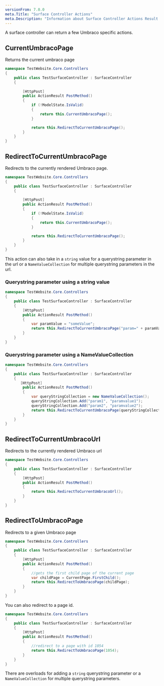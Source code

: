 ```yaml
---
versionFrom: 7.0.0
meta.Title: "Surface Controller Actions"
meta.Description: "Information about Surface Controller Actions Result Helpers in Umbraco"
---
```


A surface controller can return a few Umbraco specific actions. 

## CurrentUmbracoPage

Returns the current umbraco page

```csharp
namespace TestWebsite.Core.Controllers
{
    public class TestSurfaceController : SurfaceController
    {
      
        [HttpPost]
        public ActionResult PostMethod()
        {
            if (!ModelState.IsValid)
            {
                return this.CurrentUmbracoPage();
            }

            return this.RedirectToCurrentUmbracoPage();
        }
    }
}
```

## RedirectToCurrentUmbracoPage

Redirects to the currently rendered Umbraco page.

```csharp
namespace TestWebsite.Core.Controllers
{
    public class TestSurfaceController : SurfaceController
    {
      
        [HttpPost]
        public ActionResult PostMethod()
        {
            if (!ModelState.IsValid)
            {
                return this.CurrentUmbracoPage();
            }

            return this.RedirectToCurrentUmbracoPage();
        }
    }
}
```
This action can also take in a `string` value for a querystring parameter in the url or a `NameValueCollection` for multiple querystring parameters in the url.

### Querystring parameter using a string value

```csharp
namespace TestWebsite.Core.Controllers
{
    public class TestSurfaceController : SurfaceController
    {
        [HttpPost]
        public ActionResult PostMethod()
        {
            var paramValue = "someValue";
            return this.RedirectToCurrentUmbracoPage("param=" + paramValue);
        }
    }
}
```
### Querystring parameter using a NameValueCollection

```csharp
namespace TestWebsite.Core.Controllers
{
    public class TestSurfaceController : SurfaceController
    {
       [HttpPost]
        public ActionResult PostMethod()
        {
            var queryStringCollection = new NameValueCollection();
            queryStringCollection.Add("param1", "paramvalue1");
            queryStringCollection.Add("param2", "paramvalue2");
            return this.RedirectToCurrentUmbracoPage(queryStringCollection);
        }
    }
}
```

## RedirectToCurrentUmbracoUrl

Redirects to the currently rendered Umbraco url

```csharp
namespace TestWebsite.Core.Controllers
{
    public class TestSurfaceController : SurfaceController
    {
        [HttpPost]
        public ActionResult PostMethod()
        {
            return this.RedirectToCurrentUmbracoUrl();
        }
    }
}
```

## RedirectToUmbracoPage

Redirects to a given Umbraco page

```csharp
namespace TestWebsite.Core.Controllers
{
    public class TestSurfaceController : SurfaceController
    {
        [HttpPost]
        public ActionResult PostMethod()
        {
            //gets the first child page of the current page
            var childPage = CurrentPage.FirstChild();
            return this.RedirectToUmbracoPage(childPage);
        }
    }
}
```

You can also redirect to a page id.

```csharp
namespace TestWebsite.Core.Controllers
{
    public class TestSurfaceController : SurfaceController
    {
        [HttpPost]
        public ActionResult PostMethod()
        {
            //redirect to a page with id 1054
            return this.RedirectToUmbracoPage(1054);
        }
    }
}
```

There are overloads for adding a `string` querystring parameter or a `NameValueCollection` for multiple querystring parameters.
